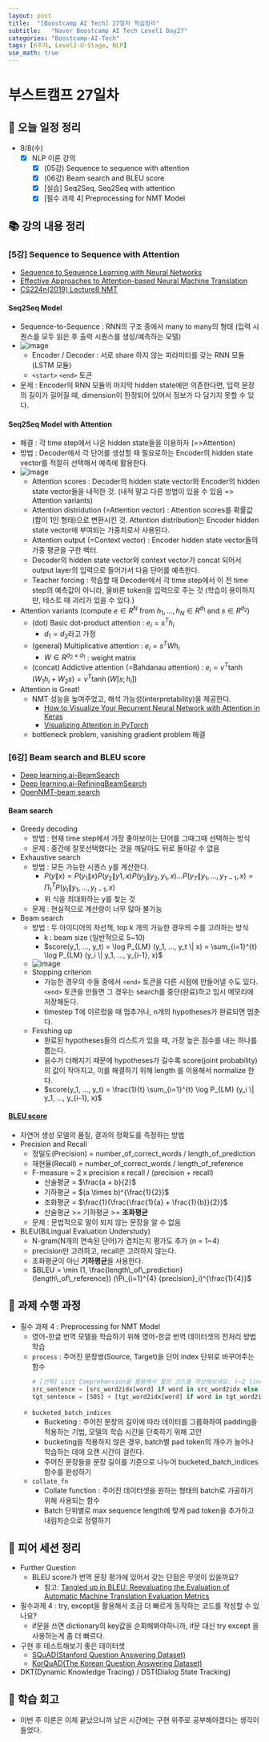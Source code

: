 ```yaml
---
layout: post
title:  "[Boostcamp AI Tech] 27일차 학습정리"
subtitle:   "Naver Boostcamp AI Tech Level1 Day27"
categories: "Boostcamp-AI-Tech"
tags: [6주차, Level2-U-Stage, NLP]
use_math: true
---
```


# 부스트캠프 27일차

## 📝 오늘 일정 정리

* 9/8(수)
  - [x] NLP 이론 강의
    - [x] (05강) Sequence to sequence with attention
    - [x] (06강) Beam search and BLEU score
    - [x] [실습] Seq2Seq, Seq2Seq with attention
    - [x] [필수 과제 4] Preprocessing for NMT Model

## 📚 강의 내용 정리

### [5강] Sequence to Sequence with Attention

* [Sequence to Sequence Learning with Neural Networks](https://arxiv.org/abs/1409.3215)
* [Effective Approaches to Attention-based Neural Machine Translation](https://arxiv.org/abs/1508.04025)
* [CS224n(2019) Lecture8 NMT](https://web.stanford.edu/class/cs224n/slides/cs224n-2019-lecture08-nmt.pdf)

#### Seq2Seq Model

* Sequence-to-Sequence : RNN의 구조 중에서 many to many의 형태 (입력 시퀀스를 모두 읽은 후 출력 시퀀스를 생성/예측하는 모델)
* ![image](https://user-images.githubusercontent.com/35680202/132442735-e004a799-a2bf-423a-a571-4f80933a873c.png)
  * Encoder / Decoder : 서로 share 하지 않는 파라미터를 갖는 RNN 모듈 (LSTM 모듈)
  * `<start>` `<end>` 토큰
* 문제 : Encoder의 RNN 모듈의 마지막 hidden state에만 의존한다면, 입력 문장의 길이가 길어질 때, dimension이 한정되어 있어서 정보가 다 담기지 못할 수 있다.

#### Seq2Seq Model with Attention

* 해결 : 각 time step에서 나온 hidden state들을 이용하자 (=>Attention)
* 방법 : Decoder에서 각 단어를 생성할 때 필요로하는 Encoder의 hidden state vector를 적절히 선택해서 예측에 활용한다.
* ![image](https://user-images.githubusercontent.com/35680202/132442525-cf5b6bc5-1d16-4325-b94c-c7f47f54059a.png)
  * Attention scores : Decoder의 hidden state vector와 Encoder의 hidden state vector들을 내적한 것. (내적 말고 다른 방법이 있을 수 있음 => Attention variants)
  * Attention distridution (=Attention vector) : Attention scores를 확률값(합이 1인 형태)으로 변환시킨 것. Attention distribution는 Encoder hidden state vector에 부여되는 가중치로서 사용된다.
  * Attention output (=Context vector) : Encoder hidden state vector들의 가중 평균을 구한 벡터.
  * Decoder의 hidden state vector와 context vector가 concat 되어서 output layer의 입력으로 들어가서 다음 단어를 예측한다.
  * Teacher forcing : 학습할 때 Decoder에서 각 time step에서 이 전 time step의 예측값이 아니라, 올바른 token을 입력으로 주는 것 (학습이 용이하지만, 테스트 때 괴리가 있을 수 있다.)
* Attention variants (compute $e \in R^{N}$ from $h_1, ..., h_N \in R^{d_1}$ and $s \in R^{d_2}$)
  * (dot) Basic dot-product attention : $e_i = s^T h_i$
    * $d_1 = d_2$라고 가정
  * (general) Multiplicative attention : $e_i = s^T W h_i$
    * $W \in R^{d_2 \times d_1}$ : weight matrix
  * (concat) Addictive attention (=Bahdanau attention) : $e_i = v^T \tanh (W_1 h_i + W_2 s) = v^T \tanh (W [s; h_i])$
* Attention is Great!
  * NMT 성능을 높여주었고, 해석 가능성(interpretability)을 제공한다.
    * [How to Visualize Your Recurrent Neural Network with Attention in Keras](https://medium.com/datalogue/attention-in-keras-1892773a4f22)
    * [Visualizing Attention in PyTorch](https://pytorch.org/tutorials/intermediate/seq2seq_translation_tutorial.html#visualizing-attention)
  * bottleneck problem, vanishing gradient problem 해결

### [6강] Beam search and BLEU score

- [Deep learning.ai-BeamSearch](https://www.youtube.com/watch?v=RLWuzLLSIgw&feature=youtu.be)
- [Deep learning.ai-RefiningBeamSearch](https://www.youtube.com/watch?v=gb__z7LlN_4&feature=youtu.be)
- [OpenNMT-beam search](https://opennmt.net/OpenNMT/translation/beam_search/)

#### Beam search

* Greedy decoding
  * 방법 : 현재 time step에서 가장 좋아보이는 단어를 그때그때 선택하는 방식
  * 문제 : 중간에 잘못선택했다는 것을 깨달아도 뒤로 돌아갈 수 없음
* Exhaustive search
  * 방법 : 모든 가능한 시퀀스 y를 계산한다.
    * $P(y \| x) = P(y_1 \| x) P(y_2 \| y1, x) P(y_3 \| y_2, y_1, x) ... P(y_T \| y_1, ..., y_{T-1}, x) = \Pi_{1}^{T} P(y_t \| y_1, ..., y_{t-1}, x)$
    * 위 식을 최대화하는 y를 찾는 것
  * 문제 : 현실적으로 계산량이 너무 많아 불가능
* Beam search
  * 방법 : 두 아이디어의 차선책, top k 개의 가능한 경우의 수를 고려하는 방식
    * k : beam size (일반적으로 5~10)
    * $score(y_1, ..., y_t) = \log P_{LM} (y_1, ..., y_t \| x) = \sum_{i=1}^{t} \log P_{LM} (y_i \| y_1, ..., y_{i-1}, x)$
  * ![image](https://user-images.githubusercontent.com/35680202/132449278-05f6176e-9e5d-46d8-bce9-ff481899e399.png)
  * Stopping criterion
    * 가능한 경우의 수들 중에서 `<end>` 토큰을 다른 시점에 만들어낼 수도 있다. `<end>` 토큰을 만들면 그 경우는 search를 중단(완료)하고 임시 메모리에 저장해둔다.
    * timestep T에 이르렀을 때 멈추거나, n개의 hypotheses가 완료되면 멈춘다.
  * Finishing up
    * 완료된 hypotheses들의 리스트가 있을 때, 가장 높은 점수를 내는 하나를 뽑는다.
    * 음수가 더해지기 때문에 hypotheses가 길수록 score(joint probability)의 값이 작아지고, 이를 해결하기 위해 length 를 이용해서 normalize 한다.
    * $score(y_1, ..., y_t) = \frac{1}{t} \sum_{i=1}^{t} \log P_{LM} (y_i \| y_1, ..., y_{i-1}, x)$

#### [BLEU score](https://aclanthology.org/P02-1040.pdf)

* 자연어 생성 모델의 품질, 결과의 정확도를 측정하는 방법
* Precision and Recall
  * 정밀도(Precision) = number_of_correct_words / length_of_prediction
  * 재현율(Recall) = number_of_correct_words / length_of_reference
  * F-measure = 2 x precision x recall / (precision + recall)
    * 산술평균 = $\frac{a + b}{2}$
    * 기하평균 = $(a \times b)^{\frac{1}{2}}$
    * 조화평균 = $\frac{1}{\frac{\frac{1}{a} + \frac{1}{b}}{2}}$
    * 산술평균 >= 기하평균 >= **조화평균**
  * 문제 : 문법적으로 말이 되지 않는 문장을 알 수 없음
* BLEU(BiLingual Evaluation Understudy)
  * N-gram(N개의 연속된 단어)가 겹치는지 평가도 추가 (n = 1~4)
  * precision만 고려하고, recall은 고려하지 않는다.
  * 조화평균이 아닌 **기하평균**을 사용한다.
  * $BLEU = \min (1, \frac{length\_of\_prediction}{length\_of\_reference}) (\Pi_{i=1}^{4} {precision}_i)^{\frac{1}{4}}$

## 🔎 과제 수행 과정

* 필수 과제 4 : Preprocessing for NMT Model
  * 영어-한글 번역 모델을 학습하기 위해 영어-한글 번역 데이터셋의 전처리 방법 학습
  * `process` : 주어진 문장쌍(Source, Target)을 단어 index 단위로 바꾸어주는 함수
    ```python
    # [선택] List Comprehension을 활용해서 짧은 코드를 작성해보세요. (~2 lines)
    src_sentence = [src_word2idx[word] if word in src_word2idx else UNK for word in raw_src_sentence][:max_len]
    tgt_sentence = [SOS] + [tgt_word2idx[word] if word in tgt_word2idx else UNK for word in raw_tgt_sentence][:max_len-2] + [EOS]
    ```
  * `bucketed_batch_indices`
    * Bucketing : 주어진 문장의 길이에 따라 데이터를 그룹화하여 padding을 적용하는 기법, 모델의 학습 시간을 단축하기 위해 고안
    * bucketing을 적용하지 않은 경우, batch별 pad token의 개수가 늘어나 학습하는 데에 오랜 시간이 걸린다.
    * 주어진 문장들을 문장 길이를 기준으로 나누어 bucketed_batch_indices 함수를 완성하기
  * `collate_fn`
    * Collate function : 주어진 데이터셋을 원하는 형태의 batch로 가공하기 위해 사용되는 함수
    * Batch 단위별로 max sequence length에 맞게 pad token을 추가하고 내림차순으로 정렬하기

## 🌱 피어 세션 정리

* Further Question
  * BLEU score가 번역 문장 평가에 있어서 갖는 단점은 무엇이 있을까요?
    * 참고: [Tangled up in BLEU: Reevaluating the Evaluation of Automatic Machine Translation Evaluation Metrics](https://arxiv.org/abs/2006.06264?utm_source=feedburner&utm_medium=feed&utm_campaign=Feed%3A+arxiv%2FQSXk+%28ExcitingAds%21+cs+updates+on+arXiv.org%29)
* 필수과제 4 : try, except을 활용해서 조금 더 빠르게 동작하는 코드를 작성할 수 있나요?
  * if문을 쓰면 dictionary의 key값을 순회해봐야하니까, if문 대신 try except 을 사용하는게 좀 더 빠르다.
* 구현 후 테스트해보기 좋은 데이터셋
  * [SQuAD(Stanford Question Answering Dataset)](https://rajpurkar.github.io/SQuAD-explorer/)
  * [KorQuAD(The Korean Question Answering Dataset)](https://korquad.github.io/)
* DKT(Dynamic Knowledge Tracing) / DST(Dialog State Tracking)

## 🚀 학습 회고

* 이번 주 이론은 이제 끝났으니까 남은 시간에는 구현 위주로 공부해야겠다는 생각이 들었다.

